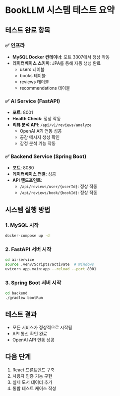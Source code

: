 # BookLLM 시스템 테스트 요약

## 테스트 완료 항목

### ✅ 인프라
- **MySQL Docker 컨테이너**: 포트 3307에서 정상 작동
- **데이터베이스 스키마**: JPA를 통해 자동 생성 완료
  - users 테이블
  - books 테이블
  - reviews 테이블
  - recommendations 테이블

### ✅ AI Service (FastAPI)
- **포트**: 8001
- **Health Check**: 정상 작동
- **리뷰 분석 API**: `/api/v1/reviews/analyze`
  - OpenAI API 연동 성공
  - 공감 메시지 생성 확인
  - 감정 분석 기능 작동

### ✅ Backend Service (Spring Boot)
- **포트**: 8080
- **데이터베이스 연결**: 성공
- **API 엔드포인트**:
  - `/api/reviews/user/{userId}`: 정상 작동
  - `/api/reviews/book/{bookId}`: 정상 작동

## 시스템 실행 방법

### 1. MySQL 시작
```bash
docker-compose up -d
```

### 2. FastAPI 서버 시작
```bash
cd ai-service
source .venv/Scripts/activate  # Windows
uvicorn app.main:app --reload --port 8001
```

### 3. Spring Boot 서버 시작
```bash
cd backend
./gradlew bootRun
```

## 테스트 결과
- 모든 서비스가 정상적으로 시작됨
- API 통신 확인 완료
- OpenAI API 연동 성공

## 다음 단계
1. React 프론트엔드 구축
2. 사용자 인증 기능 구현
3. 실제 도서 데이터 추가
4. 통합 테스트 케이스 작성